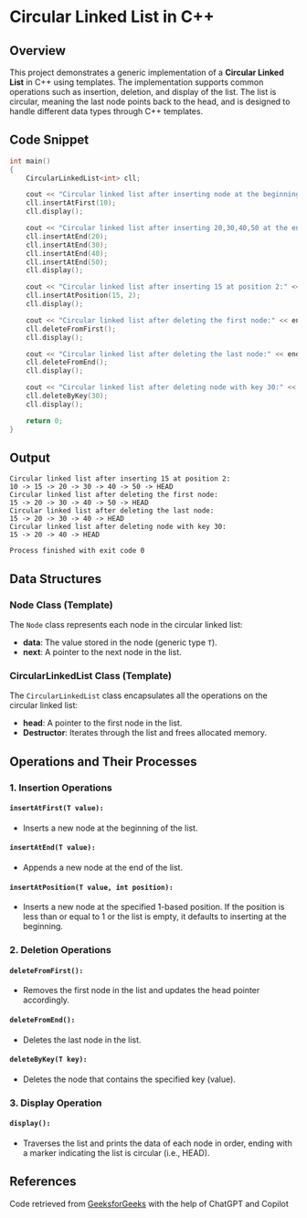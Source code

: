 # Circular Linked List in C++

## Overview
This project demonstrates a generic implementation of a **Circular Linked List** in C++ using templates. The implementation supports common operations such as insertion, deletion, and display of the list. The list is circular, meaning the last node points back to the head, and is designed to handle different data types through C++ templates.

## Code Snippet
```cpp
int main()
{
    CircularLinkedList<int> cll;

    cout << "Circular linked list after inserting node at the beginning:" << endl;
    cll.insertAtFirst(10);
    cll.display();

    cout << "Circular linked list after inserting 20,30,40,50 at the end:" << endl;
    cll.insertAtEnd(20);
    cll.insertAtEnd(30);
    cll.insertAtEnd(40);
    cll.insertAtEnd(50);
    cll.display();

    cout << "Circular linked list after inserting 15 at position 2:" << endl;
    cll.insertAtPosition(15, 2);
    cll.display();

    cout << "Circular linked list after deleting the first node:" << endl;
    cll.deleteFromFirst();
    cll.display();

    cout << "Circular linked list after deleting the last node:" << endl;
    cll.deleteFromEnd();
    cll.display();

    cout << "Circular linked list after deleting node with key 30:" << endl;
    cll.deleteByKey(30);
    cll.display();

    return 0;
}
```

## Output
```
Circular linked list after inserting 15 at position 2:
10 -> 15 -> 20 -> 30 -> 40 -> 50 -> HEAD
Circular linked list after deleting the first node:
15 -> 20 -> 30 -> 40 -> 50 -> HEAD
Circular linked list after deleting the last node:
15 -> 20 -> 30 -> 40 -> HEAD
Circular linked list after deleting node with key 30:
15 -> 20 -> 40 -> HEAD

Process finished with exit code 0
```

## Data Structures

### Node Class (Template)
The `Node` class represents each node in the circular linked list:
- **data**: The value stored in the node (generic type `T`).
- **next**: A pointer to the next node in the list.


### CircularLinkedList Class (Template)
The `CircularLinkedList` class encapsulates all the operations on the circular linked list:
- **head**: A pointer to the first node in the list.
- **Destructor**: Iterates through the list and frees allocated memory.

## Operations and Their Processes

### 1. Insertion Operations

#### `insertAtFirst(T value):`
- Inserts a new node at the beginning of the list.

#### `insertAtEnd(T value):`
- Appends a new node at the end of the list.

#### `insertAtPosition(T value, int position):`
- Inserts a new node at the specified 1-based position. If the position is less than or equal to 1 or the list is empty, it defaults to inserting at the beginning.

### 2. Deletion Operations

#### `deleteFromFirst():`
- Removes the first node in the list and updates the head pointer accordingly.

#### `deleteFromEnd():`
- Deletes the last node in the list.

#### `deleteByKey(T key):`
- Deletes the node that contains the specified key (value).

### 3. Display Operation

#### `display():`
- Traverses the list and prints the data of each node in order, ending with a marker indicating the list is circular (i.e., HEAD).

## References
Code retrieved from [GeeksforGeeks](https://www.geeksforgeeks.org/circular-linked-list-in-cpp/) with the help of ChatGPT and Copilot
